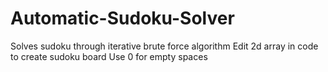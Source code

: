 # Automatic-Sudoku-Solver
Solves sudoku through iterative brute force algorithm
Edit 2d array in code to create sudoku board
Use 0 for empty spaces
